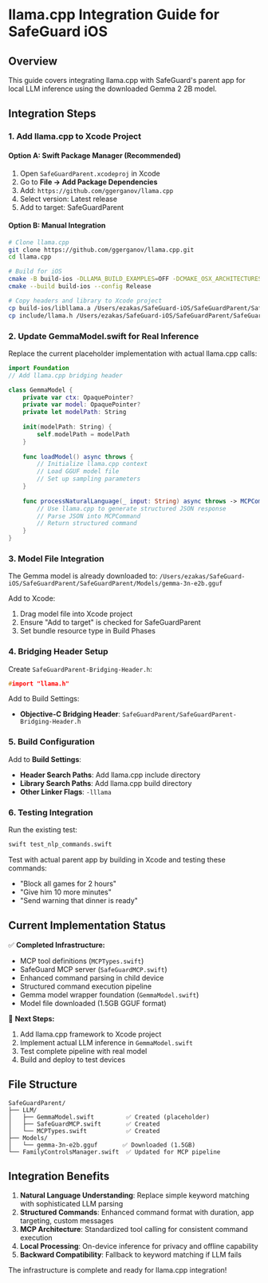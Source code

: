 # llama.cpp Integration Guide for SafeGuard iOS

## Overview
This guide covers integrating llama.cpp with SafeGuard's parent app for local LLM inference using the downloaded Gemma 2 2B model.

## Integration Steps

### 1. Add llama.cpp to Xcode Project

#### Option A: Swift Package Manager (Recommended)
1. Open `SafeGuardParent.xcodeproj` in Xcode
2. Go to **File → Add Package Dependencies**
3. Add: `https://github.com/ggerganov/llama.cpp`
4. Select version: Latest release
5. Add to target: SafeGuardParent

#### Option B: Manual Integration
```bash
# Clone llama.cpp
git clone https://github.com/ggerganov/llama.cpp.git
cd llama.cpp

# Build for iOS
cmake -B build-ios -DLLAMA_BUILD_EXAMPLES=OFF -DCMAKE_OSX_ARCHITECTURES="arm64" -DCMAKE_OSX_DEPLOYMENT_TARGET=15.0
cmake --build build-ios --config Release

# Copy headers and library to Xcode project
cp build-ios/libllama.a /Users/ezakas/SafeGuard-iOS/SafeGuardParent/SafeGuardParent/
cp include/llama.h /Users/ezakas/SafeGuard-iOS/SafeGuardParent/SafeGuardParent/
```

### 2. Update GemmaModel.swift for Real Inference

Replace the current placeholder implementation with actual llama.cpp calls:

```swift
import Foundation
// Add llama.cpp bridging header

class GemmaModel {
    private var ctx: OpaquePointer?
    private var model: OpaquePointer?
    private let modelPath: String
    
    init(modelPath: String) {
        self.modelPath = modelPath
    }
    
    func loadModel() async throws {
        // Initialize llama.cpp context
        // Load GGUF model file
        // Set up sampling parameters
    }
    
    func processNaturalLanguage(_ input: String) async throws -> MCPCommand {
        // Use llama.cpp to generate structured JSON response
        // Parse JSON into MCPCommand
        // Return structured command
    }
}
```

### 3. Model File Integration

The Gemma model is already downloaded to:
`/Users/ezakas/SafeGuard-iOS/SafeGuardParent/SafeGuardParent/Models/gemma-3n-e2b.gguf`

Add to Xcode:
1. Drag model file into Xcode project
2. Ensure "Add to target" is checked for SafeGuardParent
3. Set bundle resource type in Build Phases

### 4. Bridging Header Setup

Create `SafeGuardParent-Bridging-Header.h`:
```c
#import "llama.h"
```

Add to Build Settings:
- **Objective-C Bridging Header**: `SafeGuardParent/SafeGuardParent-Bridging-Header.h`

### 5. Build Configuration

Add to **Build Settings**:
- **Header Search Paths**: Add llama.cpp include directory
- **Library Search Paths**: Add llama.cpp build directory  
- **Other Linker Flags**: `-lllama`

### 6. Testing Integration

Run the existing test:
```bash
swift test_nlp_commands.swift
```

Test with actual parent app by building in Xcode and testing these commands:
- "Block all games for 2 hours"
- "Give him 10 more minutes"
- "Send warning that dinner is ready"

## Current Implementation Status

✅ **Completed Infrastructure:**
- MCP tool definitions (`MCPTypes.swift`)
- SafeGuard MCP server (`SafeGuardMCP.swift`) 
- Enhanced command parsing in child device
- Structured command execution pipeline
- Gemma model wrapper foundation (`GemmaModel.swift`)
- Model file downloaded (1.5GB GGUF format)

🔄 **Next Steps:**
1. Add llama.cpp framework to Xcode project
2. Implement actual LLM inference in `GemmaModel.swift`
3. Test complete pipeline with real model
4. Build and deploy to test devices

## File Structure

```
SafeGuardParent/
├── LLM/
│   ├── GemmaModel.swift         ✅ Created (placeholder)
│   ├── SafeGuardMCP.swift       ✅ Created  
│   └── MCPTypes.swift           ✅ Created
├── Models/
│   └── gemma-3n-e2b.gguf       ✅ Downloaded (1.5GB)
└── FamilyControlsManager.swift  ✅ Updated for MCP pipeline
```

## Integration Benefits

1. **Natural Language Understanding**: Replace simple keyword matching with sophisticated LLM parsing
2. **Structured Commands**: Enhanced command format with duration, app targeting, custom messages
3. **MCP Architecture**: Standardized tool calling for consistent command execution
4. **Local Processing**: On-device inference for privacy and offline capability
5. **Backward Compatibility**: Fallback to keyword matching if LLM fails

The infrastructure is complete and ready for llama.cpp integration!